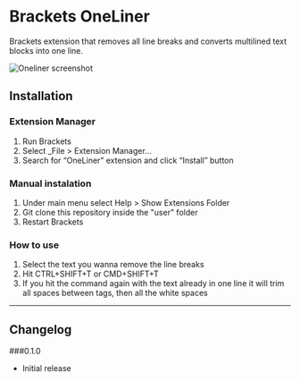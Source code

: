 Brackets OneLiner
====================

Brackets extension that removes all line breaks and converts multilined text blocks into one line.

![Oneliner screenshot](http://caferati.me/images/labs/oneliner.gif)

## Installation ##

### Extension Manager
1. Run Brackets
2. Select _File > Extension Manager...
3. Search for “OneLiner” extension and click “Install” button

### Manual instalation
1. Under main menu select Help > Show Extensions Folder
2. Git clone this repository inside the "user" folder
3. Restart Brackets

### How to use
1. Select the text you wanna remove the line breaks
2. Hit CTRL+SHIFT+T or CMD+SHIFT+T
3. If you hit the command again with the text already in one line it will trim all spaces between tags, then all the white spaces

----------------

## Changelog ##

###0.1.0
- Initial release
